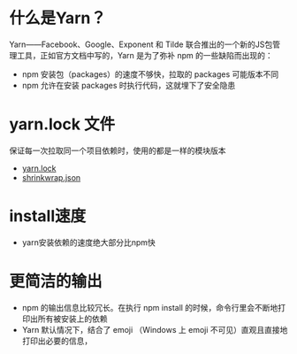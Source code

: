 # 什么是Yarn？
Yarn——Facebook、Google、Exponent 和 Tilde 联合推出的一个新的JS包管理工具，正如官方文档中写的，Yarn 是为了弥补 npm 的一些缺陷而出现的：
* npm 安装包（packages）的速度不够快，拉取的 packages 可能版本不同
* npm 允许在安装 packages 时执行代码，这就埋下了安全隐患

# yarn.lock 文件
保证每一次拉取同一个项目依赖时，使用的都是一样的模块版本
* [yarn.lock](https://yarnpkg.com/en/docs/configuration#toc-use-yarn-lock-to-pin-your-dependencies)
* [shrinkwrap.json](https://docs.npmjs.com/cli/shrinkwrap)

# install速度
* yarn安装依赖的速度绝大部分比npm快

# 更简洁的输出
* npm 的输出信息比较冗长。在执行 npm install <package> 的时候，命令行里会不断地打印出所有被安装上的依赖
* Yarn 默认情况下，结合了 emoji （Windows 上 emoji 不可见）直观且直接地打印出必要的信息，